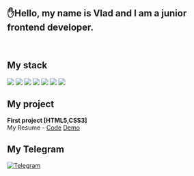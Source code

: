 
<!--
**factvlad/factvlad** is a ✨ _special_ ✨ repository because its `README.md` (this file) appears on your GitHub profile.

Here are some ideas to get you started:

- 🔭 I’m currently working on ...
- 🌱 I’m currently learning ...
- 👯 I’m looking to collaborate on ...
- 🤔 I’m looking for help with ...
- 💬 Ask me about ...
- 📫 How to reach me: ...
- 😄 Pronouns: ...
- ⚡ Fun fact: ...
-->

## ✋Hello, my name is Vlad and I am a junior frontend developer.

</br>

## My stack 

<img src="https://img.shields.io/badge/JavaScript-323330?style=for-the-badge&logo=javascript&logoColor=F7DF1E">   <img src="https://img.shields.io/badge/HTML5-E34F26?style=for-the-badge&logo=html5&logoColor=white"> <img src="https://img.shields.io/badge/CSS3-1572B6?style=for-the-badge&logo=css3&logoColor=white"> <img src="https://img.shields.io/badge/Sass-CC6699?style=for-the-badge&logo=sass&logoColor=white"> <img src="https://img.shields.io/badge/React-20232A?style=for-the-badge&logo=react&logoColor=61DAFB">  <img src="https://img.shields.io/badge/Bootstrap-563D7C?style=for-the-badge&logo=bootstrap&logoColor=white">   <img src="https://img.shields.io/badge/Git-F05032?style=for-the-badge&logo=git&logoColor=white"> 
</br>

## My project

**First project [HTML5,CSS3]**<br />
My Resume - [Code](https://github.com/factvlad/Summary)
[Demo](https://verb.pp.ua/)<br /> 
<!-- ![GitHub Logo](https://avatars.githubusercontent.com/u/71657155?v=4)
Format: ![Alt Text](url) -->

 <!-- **Лендинг "Создание бота" на Angular и StencilJS**<br />
Веб-компоненты на StencilJS - [Код](https://github.com/Wokh-Dada/botdevelopmentapp)<br />
<!-- Бизнес-логика на Angular - [Код](https://github.com/Wokh-Dada/botDevelAppInAngular) | [Демо](https://wokh-dada.github.io/botDevelAppInAngular/)<br /> -->

<!-- **Лендинг "Банк" на Angular и StencilJS**<br />
Веб-компоненты на StencilJS - [Код](https://github.com/Wokh-Dada/companycards)<br />
Бизнес-логика на Angular - [Код](https://github.com/Wokh-Dada/companyCardsInAngular) | [Демо](https://wokh-dada.github.io/companyCardsInAngular/)<br />

**Сайт-портфолио** "Не завершен"<br />
Веб-компоненты на StencilJS - [Код](https://github.com/Wokh-Dada/portfolio-site)<br />
Angular - [Код](https://github.com/Wokh-Dada/portfolioInAngular) | [Демо](https://wokh-dada.github.io/portfolioInAngular/)<br /> --> 

## My Telegram

<a href="https://t.me/Vladi_Verb" rel="nofollow">
<img src="https://camo.githubusercontent.com/dff510e1fc950068c2459737c7373ebe8c3c95e8d80a477c2268ec589ffd41f1/68747470733a2f2f696d672e736869656c64732e696f2f62616467652f54656c656772616d2d7265643f7374796c653d736f6369616c266c6f676f3d74656c656772616d" alt="Telegram" data-canonical-src="https://img.shields.io/badge/Telegram-red?style=social&amp;logo=telegram" style="max-width:100%;">
</a>


